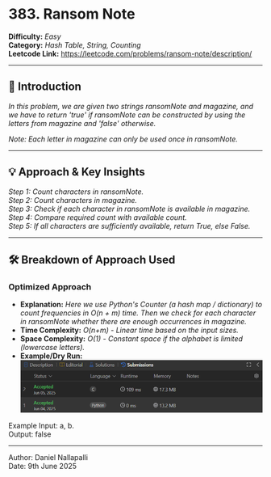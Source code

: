 # 383. Ransom Note

**Difficulty:** *Easy*  
**Category:** *Hash Table, String, Counting*  
**Leetcode Link:** https://leetcode.com/problems/ransom-note/description/

---

## 📝 Introduction

*In this problem, we are given two strings ransomNote and magazine, and we have to return 'true' if ransomNote can be constructed by using the letters from magazine and 'false' otherwise.*

*Note: Each letter in magazine can only be used once in ransomNote.*

---

## 💡 Approach & Key Insights

*Step 1: Count characters in ransomNote. <br>
Step 2: Count characters in magazine. <br>
Step 3: Check if each character in ransomNote is available in magazine. <br>
Step 4: Compare required count with available count. <br>
Step 5: If all characters are sufficiently available, return True, else False.*

---

## 🛠️ Breakdown of Approach Used

### Optimized Approach

- **Explanation:** *Here we use Python's Counter (a hash map / dictionary) to count frequencies in O(n + m) time. Then we check for each character in ransomNote whether there are enough occurrences in magazine.*
- **Time Complexity:** *O(n+m) - Linear time based on the input sizes.*
- **Space Complexity:** *O(1) - Constant space if the alphabet is limited (lowercase letters).*
- **Example/Dry Run:** 
![alt text](Submissions.png)

Example Input: a, b. <br>
Output: false



---

Author: Daniel Nallapalli <br>
Date: 9th June 2025